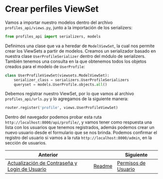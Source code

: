 # Crear perfiles ViewSet

Vamos a importar nuestro modelos dentro del archivo `profiles_api/views.py`, junto a la importación de los serializers:

```py
from profiles_api import serializers, models
```

Definimos una clase que va a heredar de `ModelViewSet`, la cual nos permite crear los ViewSets a partir de modelos. Creamos un serializador basado en nuestra clase `UserProfileSerializer` dentro del módulo de serializers. También tenemos una consulta en la que obtenemos todos los objetos creados para el modelo de `UserProfile`:

```py
class UserProfileViewSet(viewsets.ModelViewSet):
    serializer_class = serializers.UserProfileSerializers
    queryset = models.UserProfile.objects.all()
```

Debemos registrar nuestro ViewSet, por lo que vamos al archivo `profiles_api/urls.py` y lo agregamos de la siguiente manera:

```py
router.register('profile', views.UserProfileViewSet)
```

Dentro del navegador podemos probar esta ruta `http://localhost:8000/api/profile/`, y vamos tener como respuesta una lista con los usuarios que tenemos registrados, además podemos crear un nuevo usuario desde el formulario que se nos brinda. Podemos confirmar el registro del usuario si vamos a la ruta `http://localhost:8000/admin`, en la sección de usuarios.

| Anterior |                        | Siguiente                                   |
| -------- | ---------------------- | ------------------------------------------- |
| [Actualización de Contraseña y Login de Usuario](20_Actualización_Password_Login_Usuario.md) | [Readme](../../README.md) | [Permisos de Usuario](22_Permisos_Usuario.md) |

